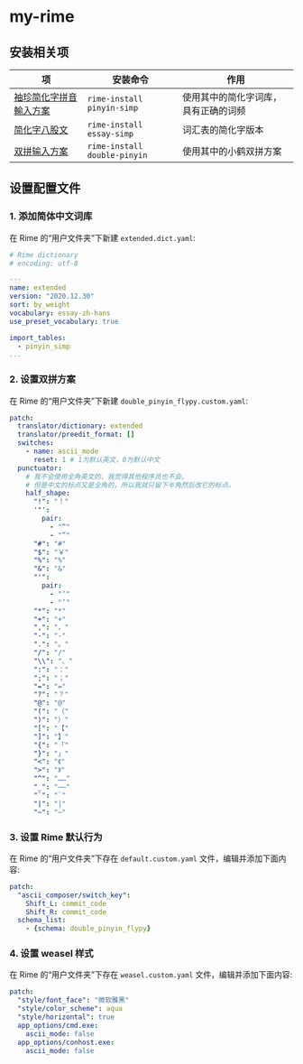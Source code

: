 # my-rime

## 安装相关项
| 项 | 安装命令 | 作用 |
| -- | ---- | -------- |
| [袖珍简化字拼音輸入方案](https://github.com/rime/rime-pinyin-simp)  | `rime-install pinyin-simp` | 使用其中的简化字词库，具有正确的词频 |
| [简化字八股文](https://github.com/rime/rime-essay-simp)  | `rime-install essay-simp` | 词汇表的简化字版本 |
| [双拼输入方案](https://github.com/rime/rime-double-pinyin)  | `rime-install double-pinyin` | 使用其中的小鹤双拼方案 |

## 设置配置文件
### 1. 添加简体中文词库
在 Rime 的“用户文件夹”下新建 `extended.dict.yaml`: 
```yaml
# Rime dictionary
# encoding: utf-8

---
name: extended
version: "2020.12.30"
sort: by_weight
vocabulary: essay-zh-hans
use_preset_vocabulary: true

import_tables:
  - pinyin_simp
...
```

### 2. 设置双拼方案
在 Rime 的“用户文件夹”下新建 `double_pinyin_flypy.custom.yaml`:
```yaml
patch:
  translator/dictionary: extended
  translator/preedit_format: []
  switches:
    - name: ascii_mode
      reset: 1 # 1为默认英文，0为默认中文
  punctuator:
    # 我不会使用全角英文的，我觉得其他程序员也不会。
    # 但是中文的标点又是全角的，所以我就只留下半角然后改它的标点。
    half_shape:
      "!": "！"
      '"':
        pair:
          - "“"
          - "”"
      "#": "#"
      "$": "￥"
      "%": "%"
      "&": "&"
      "'":
        pair:
          - "‘"
          - "’"
      "*": "*"
      "+": "+"
      ",": "，"
      "-": "-"
      ".": "。"
      "/": "/"
      "\\": "、"
      ":": "："
      ";": "；"
      "=": "="
      "?": "？"
      "@": "@"
      "(": "（"
      ")": "）"
      "[": "【"
      "]": "】"
      "{": "「"
      "}": "」"
      "<": "《"
      ">": "》"
      "^": "……"
      "_": "——"
      "`": "`"
      "|": "|"
      "~": "~"
```

### 3. 设置 Rime 默认行为
在 Rime 的“用户文件夹”下存在 `default.custom.yaml` 文件，编辑并添加下面内容:
```yaml
patch:
  "ascii_composer/switch_key":
    Shift_L: commit_code
    Shift_R: commit_code
  schema_list:
    - {schema: double_pinyin_flypy}
```

### 4. 设置 weasel 样式
在 Rime 的“用户文件夹”下存在 `weasel.custom.yaml` 文件，编辑并添加下面内容:
```yaml
patch:
  "style/font_face": "微软雅黑"
  "style/color_scheme": aqua
  "style/horizontal": true
  app_options/cmd.exe:
    ascii_mode: false
  app_options/conhost.exe:
    ascii_mode: false
```
